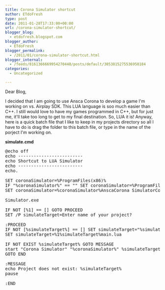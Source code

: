 ```yaml
---
title: Corona Simulator shortcut
author: ETdoFresh
type: post
date: 2011-01-28T17:33:00+00:00
url: /corona-simulator-shortcut/
blogger_blog:
  - etdofresh.blogspot.com
blogger_author:
  - ETdoFresh
blogger_permalink:
  - /2011/01/corona-simulator-shortcut.html
blogger_internal:
  - /feeds/8161366669954270448/posts/default/3053815275536950184
categories:
  - Uncategorized

---
```

Dear Blog,

I decided that I am going to use Ansca Corona to develop a game I'm working on vs. Airplay SDK. This LUA language is soo much easier than C++. I still would love to have my games programmed in C++, but for just me, it'll take too long to get to my final destination. So, LUA it is! Anyway, here is a quick batch file that I like to keep in my projects directory so all I have to do is drag the folder to this batch file, or type in the name of the porject I'm working on.

**simulate.cmd**

<pre>@echo off
echo -------------------------
echo Shortcut to LUA Simulator
echo -------------------------
echo.

SET coronaSimulator=%ProgramFiles(x86)%
IF "%coronaSimulator%" == "" SET coronaSimulator=%ProgramFiles%
SET coronaSimulator=%coronaSimulator%AnscaCorona SimulatorCorona 

Simulator.exe

IF NOT [%1] == [] GOTO PROCEED
SET /P simulateTarget=Enter name of your project? 

:PROCEED
IF NOT [%simulateTarget%] == [] SET simulateTarget="%simulateTarget%"
SET simulateTarget=%1%simulateTarget%main.lua

IF NOT EXIST %simulateTarget% GOTO MESSAGE
start "Corona Simulator" "%coronaSimulator%" %simulateTarget%
GOTO END

:MESSAGE
echo Project does not exist: %simulateTarget%
pause

:END
</pre>